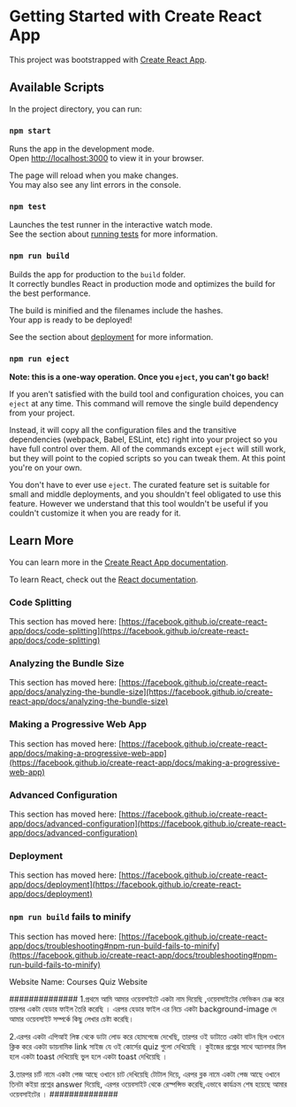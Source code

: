 # Getting Started with Create React App

This project was bootstrapped with [Create React App](https://github.com/facebook/create-react-app).

## Available Scripts

In the project directory, you can run:

### `npm start`

Runs the app in the development mode.\
Open [http://localhost:3000](http://localhost:3000) to view it in your browser.

The page will reload when you make changes.\
You may also see any lint errors in the console.

### `npm test`

Launches the test runner in the interactive watch mode.\
See the section about [running tests](https://facebook.github.io/create-react-app/docs/running-tests) for more information.

### `npm run build`

Builds the app for production to the `build` folder.\
It correctly bundles React in production mode and optimizes the build for the best performance.

The build is minified and the filenames include the hashes.\
Your app is ready to be deployed!

See the section about [deployment](https://facebook.github.io/create-react-app/docs/deployment) for more information.

### `npm run eject`

**Note: this is a one-way operation. Once you `eject`, you can't go back!**

If you aren't satisfied with the build tool and configuration choices, you can `eject` at any time. This command will remove the single build dependency from your project.

Instead, it will copy all the configuration files and the transitive dependencies (webpack, Babel, ESLint, etc) right into your project so you have full control over them. All of the commands except `eject` will still work, but they will point to the copied scripts so you can tweak them. At this point you're on your own.

You don't have to ever use `eject`. The curated feature set is suitable for small and middle deployments, and you shouldn't feel obligated to use this feature. However we understand that this tool wouldn't be useful if you couldn't customize it when you are ready for it.

## Learn More

You can learn more in the [Create React App documentation](https://facebook.github.io/create-react-app/docs/getting-started).

To learn React, check out the [React documentation](https://reactjs.org/).

### Code Splitting

This section has moved here: [https://facebook.github.io/create-react-app/docs/code-splitting](https://facebook.github.io/create-react-app/docs/code-splitting)

### Analyzing the Bundle Size

This section has moved here: [https://facebook.github.io/create-react-app/docs/analyzing-the-bundle-size](https://facebook.github.io/create-react-app/docs/analyzing-the-bundle-size)

### Making a Progressive Web App

This section has moved here: [https://facebook.github.io/create-react-app/docs/making-a-progressive-web-app](https://facebook.github.io/create-react-app/docs/making-a-progressive-web-app)

### Advanced Configuration

This section has moved here: [https://facebook.github.io/create-react-app/docs/advanced-configuration](https://facebook.github.io/create-react-app/docs/advanced-configuration)

### Deployment

This section has moved here: [https://facebook.github.io/create-react-app/docs/deployment](https://facebook.github.io/create-react-app/docs/deployment)

### `npm run build` fails to minify

This section has moved here: [https://facebook.github.io/create-react-app/docs/troubleshooting#npm-run-build-fails-to-minify](https://facebook.github.io/create-react-app/docs/troubleshooting#npm-run-build-fails-to-minify)

Website Name: Courses Quiz Website


##############
1.প্রথমে আমি আমার ওয়েবসাইটে একটা নাম দিয়েছি ,ওয়েবসাইটের ফেভিকন চেঞ্জ করে তারপর একটা হেডার ফাইল তৈরি করেছি । এরপর হেডার ফাইল এর নিচে একটা background-image দে আমার ওয়েবসাইট সম্পর্কে কিছু লেখার চেষ্টা করেছি।

2.এরপর একটা এপিআই লিঙ্ক থেকে ডাটা লোড করে হোমপেজে দেখেছি, তারপর ওই ডাটাতে একটা বাটন ছিল ওখানে ক্লিক করে একটা ডায়নামিক link সাইজ যে ওই কোর্সের quiz গুলো দেখিয়েছি । কুইজের প্রশ্নের সাথে অ্যানসার মিল হলে একটা toast দেখিয়েছি ভুল হলে একটা toast দেখিয়েছি ।

3.তারপর চার্ট নামে একটা  পেজ আছে ওখানে চাট দেখিয়েছি টোটাল দিয়ে, এরপর ব্লক নামে একটা পেজ আছে ওখানে তিনটা কইয়া প্রশ্নের answer দিয়েছি, এরপর ওয়েবসাইট থেকে রেস্পন্সিভ করেছি,এভাবে কার্যক্রম শেষ হয়েছে আমার ওয়েবসাইটের ।
##############
